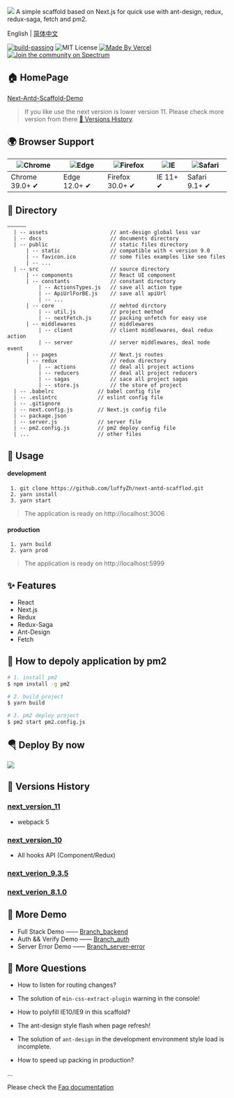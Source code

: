 ![](https://user-gold-cdn.xitu.io/2019/1/26/16889da2c2c4c0ac?imageView2/1/w/1304/h/734/q/85/interlace/1)
A simple scaffold based on Next.js for quick use with ant-design, redux, redux-saga, fetch and pm2.

English | [简体中文](./README_zh_CN.md)

[![build-passing](https://img.shields.io/badge/build-passing-brightgreen)](<(https://next-antd-scaffold.luffyzh.now.sh/)>)
![MIT License](https://img.shields.io/badge/license-MIT-blue)
[![Made By Vercel](https://camo.githubusercontent.com/0c94840282c8835b189cd4e739e96a2f5cb25795c1d3f1e797134d9455124f46/68747470733a2f2f62616467656e2e6e65742f62616467652f69636f6e2f4d616465253230627925323056657263656c3f69636f6e3d7a656974266c6162656c26636f6c6f723d626c61636b266c6162656c436f6c6f723d626c61636b)](https://next-antd-scaffold.luffyzh.now.sh/)
[![Join the community on Spectrum](https://withspectrum.github.io/badge/badge.svg)](https://spectrum.chat/zeit)

## 🏠 HomePage

[Next-Antd-Scaffold-Demo](https://next-antd-scaffold.luffyzh.now.sh/)

> If you like use the next version is lower version 11. Please check more version from there [🌲 Versions History](https://github.com/luffyZh/next-antd-scaffold/releases).

## 🌍 Browser Support

| ![Chrome](https://raw.github.com/alrra/browser-logos/master/src/chrome/chrome_48x48.png) | ![Edge](https://raw.github.com/alrra/browser-logos/master/src/edge/edge_48x48.png) | ![Firefox](https://raw.github.com/alrra/browser-logos/master/src/firefox/firefox_48x48.png) | ![IE](https://raw.github.com/alrra/browser-logos/master/src/archive/internet-explorer_9-11/internet-explorer_9-11_48x48.png) | ![Safari](https://raw.github.com/alrra/browser-logos/master/src/safari/safari_48x48.png) |
| ---------------------------------------------------------------------------------------- | ---------------------------------------------------------------------------------- | ------------------------------------------------------------------------------------------- | ---------------------------------------------------------------------------------------------------------------------------- | ---------------------------------------------------------------------------------------- |
| Chrome 39.0+ ✔                                                                           | Edge 12.0+ ✔                                                                       | Firefox 30.0+ ✔                                                                             | IE 11+ ✔                                                                                                                     | Safari 9.1+ ✔                                                                            |

## 📁 Directory

```
——————
  | -- assets                    // ant-design global less var
  | -- docs                      // documents directory
  | -- public                    // static files directory
      | -- static                // compatible with < version 9.0
      | -- favicon.ico           // some files examples like seo files
      | -- ...
  | -- src                       // source directory
      | -- components            // React UI component
      | -- constants             // constant directory
          | -- ActionsTypes.js   // save all action type
          | -- ApiUrlForBE.js    // save all apiUrl
          | -- ...
      | -- core                  // mehtod dirctory
          | -- util.js           // project method
          | -- nextFetch.js      // packing unfetch for easy use
      | -- middlewares           // middlewares
          | -- client            // client middlewares, deal redux action
          | -- server            // server middlewares, deal node event
      | -- pages                 // Next.js routes
      | -- redux                 // redux directory
          | -- actions           // deal all project actions
          | -- reducers          // deal all project reducers
          | -- sagas             // sace all project sagas
          | -- store.js          // the store of project
  | -- .babelrc              // babel config file
  | -- .eslintrc             // eslint config file
  | -- .gitignore
  | -- next.config.js        // Next.js config file
  | -- package.json
  | -- server.js             // server file
  | -- pm2.config.js         // pm2 deploy config file
  | ...                      // other files
```

## 📖 Usage

#### development

```
 1. git clone https://github.com/luffyZh/next-antd-scafflod.git
 2. yarn install
 3. yarn start
```

> The application is ready on http://localhost:3006

#### production

```
 1. yarn build
 2. yarn prod
```

> The application is ready on http://localhost:5999

## ✨ Features

- React
- Next.js
- Redux
- Redux-Saga
- Ant-Design
- Fetch

## 🔨 How to depoly application by pm2

```bash
# 1. install pm2
$ npm install -g pm2

# 2. build project
$ yarn build

# 3. pm2 deploy project
$ pm2 start pm2.config.js
```

## 🪂 Deploy By now

<a target='__blank' href='https://zeit.co/now'><img src='https://avatars3.githubusercontent.com/in/8329?s=60&u=35934eb25f938206da3c68530ac900e2717abbc3&v=4' /></a>

## 🌲 Versions History

### [next_version_11](https://github.com/luffyZh/next-antd-scaffold/releases/tag/v1.4)

- webpack 5

### [next_version_10](https://github.com/luffyZh/next-antd-scaffold/releases/tag/v1.3)

- All hooks API (Component/Redux)

### [next_verion_9.3.5](https://github.com/luffyZh/next-antd-scaffold/releases/tag/v1.1)

### [next_verion_8.1.0](https://github.com/luffyZh/next-antd-scaffold/releases/tag/v1.0)

## 💐 More Demo

- Full Stack Demo —— [Branch_backend](https://github.com/luffyZh/next-antd-scaffold/tree/backend)
- Auth && Verify Demo —— [Branch_auth](https://github.com/luffyZh/next-antd-scaffold/tree/auth)
- Server Error Demo —— [Branch_server-error](https://github.com/luffyZh/next-antd-scaffold/tree/server-error)

## 🤔️ More Questions

- How to listen for routing changes?

- The solution of `min-css-extract-plugin` warning in the console!

- How to polyfill IE10/IE9 in this scaffold?

- The ant-design style flash when page refresh!

- The solution of `ant-design` in the development environment style load is incomplete.

- How to speed up packing in production?

...

Please check the [Faq documentation](./docs/FAQ.md)
